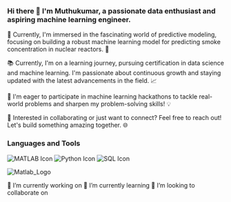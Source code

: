 ### Hi there 👋 I'm Muthukumar, a passionate data enthusiast and aspiring machine learning engineer. 

🔭 Currently, I'm immersed in the fascinating world of predictive modeling, focusing on building a robust machine learning model for predicting smoke concentration in nuclear reactors. 🌟

📚 Currently, I'm on a learning journey, pursuing certification in data science and machine learning. I'm passionate about continuous growth and staying updated with the latest advancements in the field. 📈

🚀 I'm eager to participate in machine learning hackathons to tackle real-world problems and sharpen my problem-solving skills! 💡

👯 Interested in collaborating or just want to connect? Feel free to reach out! Let's build something amazing together. 🌐

### Languages and Tools
![MATLAB Icon](https://upload.wikimedia.org/wikipedia/commons/thumb/2/21/Matlab_Logo.png/240px-Matlab_Logo.png)
![Python Icon](https://upload.wikimedia.org/wikipedia/commons/thumb/c/c3/Python-logo-notext.svg/200px-Python-logo-notext.svg.png)
![SQL Icon](https://upload.wikimedia.org/wikipedia/commons/2/29/Postgresql_elephant.svg)


![Matlab_Logo](https://github.com/muthuganeshece/muthuganeshece/assets/131841259/f0351709-c25d-4440-ad8f-d6ae8d6b7511)

🔭 I’m currently working on 
🌱 I’m currently learning
👯 I’m looking to collaborate on
